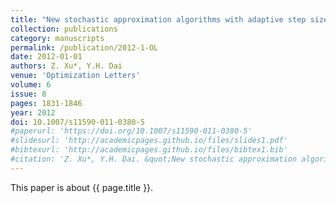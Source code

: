 ```yaml
---
title: "New stochastic approximation algorithms with adaptive step sizes"
collection: publications
category: manuscripts
permalink: /publication/2012-1-OL
date: 2012-01-01
authors: Z. Xu*, Y.H. Dai
venue: 'Optimization Letters'
volume: 6
issue: 8
pages: 1831-1846
year: 2012
doi: 10.1007/s11590-011-0380-5
#paperurl: 'https://doi.org/10.1007/s11590-011-0380-5'
#slidesurl: 'http://academicpages.github.io/files/slides1.pdf'
#bibtexurl: 'http://academicpages.github.io/files/bibtex1.bib'
#citation: 'Z. Xu*, Y.H. Dai. &quot;New stochastic approximation algorithms with adaptive step sizes.&quot; <i>Applied Mechanics and Materials</i>. 6(8):1831-1846, 2012. https://doi.org/10.1007/s11590-011-0380-5'
---
```


This paper is about {{ page.title }}.
